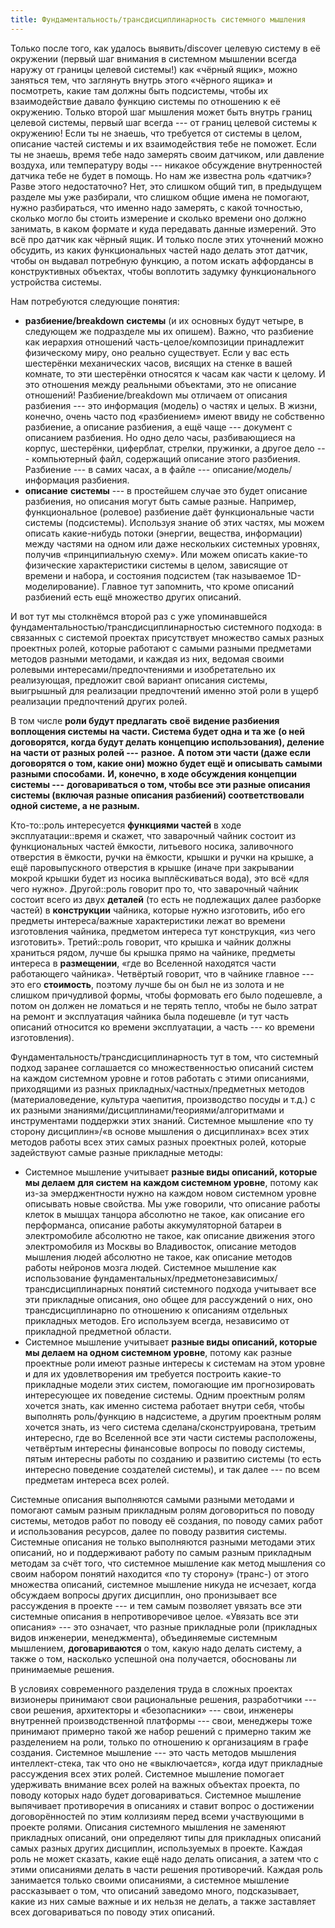 ```yaml
---
title: Фундаментальность/трансдисциплинарность системного мышления
---
```


Только после того, как удалось выявить/discover целевую систему в её
окружении (первый шаг внимания в системном мышлении всегда наружу от
границы целевой системы!) как «чёрный ящик», можно заняться тем, что
заглянуть внутрь этого «чёрного ящика» и посмотреть, какие там должны
быть подсистемы, чтобы их взаимодействие давало функцию системы по
отношению к её окружению. Только второй шаг мышления может быть внутрь
границ целевой системы, первый шаг всегда --- от границ целевой системы
к окружению! Если ты не знаешь, что требуется от системы в целом,
описание частей системы и их взаимодействия тебе не поможет. Если ты не
знаешь, время тебе надо замерять своим датчиком, или давление воздуха,
или температуру воды --- никакое обсуждение внутренностей датчика тебе
не будет в помощь. Но нам же известна роль «датчик»? Разве этого
недостаточно? Нет, это слишком общий тип, в предыдущем разделе мы уже
разбирали, что слишком общие имена не помогают, нужно разбираться, что
именно надо замерять, с какой точностью, сколько могло бы стоить
измерение и сколько времени оно должно занимать, в каком формате и куда
передавать данные измерений. Это всё про датчик как чёрный ящик. И
только после этих уточнений можно обсудить, из каких функциональных
частей надо делать этот датчик, чтобы он выдавал потребную функцию, а
потом искать аффордансы в конструктивных объектах, чтобы воплотить
задумку функционального устройства системы.

Нам потребуются следующие понятия:

-   **разбиение/breakdown** **системы** (и их основных будут четыре, в
    следующем же подразделе мы их опишем). Важно, что разбиение как
    иерархия отношений часть-целое/композиции принадлежит физическому
    миру, оно реально существует. Если у вас есть шестерёнки
    механических часов, висящих на стенке в вашей комнате, то эти
    шестерёнки относятся к часам как части к целому. И это отношения
    между реальными объектами, это не описание отношений!
    Разбиение/breakdown мы отличаем от описания разбиения --- это
    информация (модель) о частях и целых. В жизни, конечно, очень часто
    под «разбиением» имеют ввиду не собственно разбиение, а описание
    разбиения, а ещё чаще --- документ с описанием разбиения. Но одно
    дело часы, разбивающиеся на корпус, шестерёнки, циферблат, стрелки,
    пружинки, а другое дело --- компьютерный файл, содержащий описание
    этого разбиения. Разбиение --- в самих часах, а в файле ---
    описание/модель/информация разбиения.
-   **описание** **системы** --- в простейшем случае это будет описание
    разбиения, но описания могут быть самые разные. Например,
    функциональное (ролевое) разбиение даёт функциональные части системы
    (подсистемы). Используя знание об этих частях, мы можем описать
    какие-нибудь потоки (энергии, вещества, информации) между частями на
    одном или даже нескольких системных уровнях, получив «принципиальную
    схему». Или можем описать какие-то физические характеристики системы
    в целом, зависящие от времени и набора, и состояния подсистем (так
    называемое 1D-моделирование). Главное тут запомнить, что кроме
    описаний разбиений есть ещё множество других описаний.

И вот тут мы столкнёмся второй раз с уже упоминавшейся
фундаментальностью/трансдисциплинарностью системного подхода: в
связанных с системой проектах присутствует множество самых разных
проектных ролей, которые работают с самыми разными предметами методов
разными методами, и каждая из них, ведомая своими ролевыми
интересами/предпочтениями и изобретательно их реализующая, предложит
свой вариант описания системы, выигрышный для реализации предпочтений
именно этой роли в ущерб реализации предпочтений других ролей.

В том числе **роли будут предлагать** **своё** **видение разбиения**
**воплощения системы на части. Система будет одна и та же** **(о ней**
**договорятся, когда будут делать концепцию использования), деление на
части от разных ролей ---** **разное.** **А потом эти части (даже если
договорятся о** **том, какие они) можно будет ещё и описывать самыми
разными способами.** **И, конечно, в ходе обсуждения концепции
системы ---** **договариваться о том, чтобы все эти разные описания
системы (включая разные описания разбиений) соответствовали одной
системе, а не разным.**

Кто-то::роль интересуется **функциями частей** в ходе
эксплуатации::время и скажет, что заварочный чайник состоит из
функциональных частей ёмкости, литьевого носика, заливочного отверстия в
ёмкости, ручки на ёмкости, крышки и ручки на крышке, а ещё
паровыпускного отверстия в крышке (иначе при закрывании мокрой крышки
будет из носика выплёскиваться вода), это всё «для чего нужно».
Другой::роль говорит про то, что заварочный чайник состоит всего из двух
**деталей** (то есть не подлежащих далее разборке частей) в
**конструкции** чайника, которые нужно изготовить, ибо его предметы
интереса/важные характеристики лежат во времени изготовления чайника,
предметом интереса тут конструкция, «из чего изготовить». Третий::роль
говорит, что крышка и чайник должны храниться рядом, лучше бы крышка
прямо на чайнике, предметы интереса в **размещении**, «где во Вселенной
находятся части работающего чайника». Четвёртый говорит, что в чайнике
главное --- это его **стоимость**, поэтому лучше бы он был не из золота
и не слишком причудливой формы, чтобы формовать его было подешевле, а
потом он должен не ломаться и не терять тепло, чтобы не было затрат на
ремонт и эксплуатация чайника была подешевле (и тут часть описаний
относится ко времени эксплуатации, а часть --- ко времени изготовления).

Фундаментальность/трансдисциплинарность тут в том, что системный подход
заранее соглашается со множественностью описаний систем на каждом
системном уровне и готов работать с этими описаниями, приходящими из
разных прикладных/частных/предметных методов (материаловедение, культура
чаепития, производство посуды и т.д.) с их разными
знаниями/дисциплинами/теориями/алгоритмами и инструментами поддержки
этих знаний. Системное мышление «по ту сторону дисциплин»/«в основе
мышления о дисциплинах» всех этих методов работы всех этих самых разных
проектных ролей, которые задействуют самые разные прикладные методы:

-   Системное мышление учитывает **разные виды описаний, которые мы
    делаем** **для систем** **на каждом системном уровне**, потому как
    из-за эмерджентности нужно на каждом новом системном уровне
    описывать новые свойства. Мы уже говорили, что описание работы
    клеток в мышцах танцора абсолютно не такое, как описание его
    перформанса, описание работы аккумуляторной батареи в электромобиле
    абсолютно не такое, как описание движения этого электромобиля из
    Москвы во Владивосток, описание методов мышления людей абсолютно не
    такое, как описание методов работы нейронов мозга людей. Системное
    мышление как использование
    фундаментальных/предметонезависимых/трансдисциплинарных понятий
    системного подхода учитывает все эти прикладные описания, оно общее
    для рассуждений о них, оно трансдисциплинарно по отношению к
    описаниям отдельных прикладных методов. Его используем всегда,
    независимо от прикладной предметной области.
-   Системное мышление учитывает **разные виды описаний, которые мы
    делаем на одном системном уровне**, потому как разные проектные роли
    имеют разные интересы к системам на этом уровне и для их
    удовлетворения им требуется построить какие-то прикладные модели
    этих систем, помогающие им прогнозировать интересующее их поведение
    системы. Одним проектным ролям хочется знать, как именно система
    работает внутри себя, чтобы выполнять роль/функцию в надсистеме, а
    другим проектным ролям хочется знать, из чего система
    сделана/сконструирована, третьим интересно, где во Вселенной все эти
    части системы расположены, четвёртым интересны финансовые вопросы по
    поводу системы, пятым интересны работы по созданию и развитию
    системы (то есть интересно поведение создателей системы), и так
    далее --- по всем предметам интереса всех ролей.

Системные описания выполняются самыми разными методами и помогают самым
разным прикладным ролям договориться по поводу системы, методов работ по
поводу её создания, по поводу самих работ и использования ресурсов,
далее по поводу развития системы. Системные описания не только
выполняются разными методами этих описаний, но и поддерживают работу по
самым разным прикладным методам за счёт того, что системное мышление как
метод мышления со своим набором понятий находится «по ту сторону»
(транс-) от этого множества описаний, системное мышление никуда не
исчезает, когда обсуждаем вопросы других дисциплин, оно пронизывает все
рассуждения в проекте --- и тем самым позволяет увязать все эти
системные описания в непротиворечивое целое. «Увязать все эти
описания» --- это означает, что разные прикладные роли (прикладных видов
инженерии, менеджмента), объединяемые системным мышлением,
**договариваются** о том, какую надо делать систему, а также о том,
насколько успешной она получается, обоснованы ли принимаемые решения.

В условиях современного разделения труда в сложных проектах визионеры
принимают свои рациональные решения, разработчики --- свои решения,
архитекторы и «безопасники» --- свои, инженеры внутренней
производственной платформы --- свои, менеджеры тоже принимают примерно
такой же набор решений с примерно таким же разделением на роли, только
по отношению к организациям в графе создания. Системное мышление --- это
часть методов мышления интеллект-стека, так что оно не «выключается»,
когда идут прикладные рассуждения всех этих ролей. Системное мышление
помогает удерживать внимание всех ролей на важных объектах проекта, по
поводу которых надо будет договариваться. Системное мышление выпячивает
противоречия в описаниях и ставит вопрос о достижении договорённостей по
этим коллизиям перед всеми участвующими в проекте ролями. Описания
системного мышления не заменяют прикладных описаний, они определяют типы
для прикладных описаний самых разных других дисциплин, используемых в
проекте. Каждая роль не может сказать, какие ещё надо делать описания, а
затем что с этими описаниями делать в части решения противоречий. Каждая
роль занимается только своими описаниями, а системное мышление
рассказывает о том, что описаний заведомо много, подсказывает, какие из
них самые важные и их нельзя не делать, а также заставляет всех
договариваться по поводу этих описаний.
